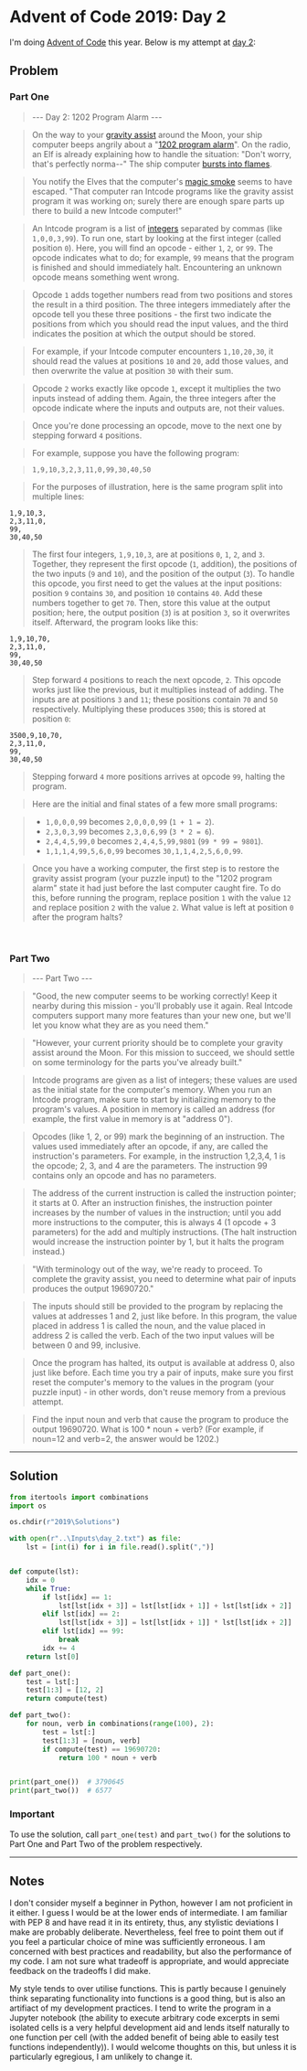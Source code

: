 # Advent of Code 2019: Day 2
  
I'm doing [Advent of Code](https://adventofcode.com/) this year. Below is my attempt at [day 2](https://adventofcode.com/2019/day/2):  
  
## Problem  

### Part One

> --- Day 2: 1202 Program Alarm ---

> On the way to your [gravity assist](https://en.wikipedia.org/wiki/Gravity_assist) around the Moon, your ship computer beeps angrily about a "[1202 program alarm](https://www.hq.nasa.gov/alsj/a11/a11.landing.html#1023832)". On the radio, an Elf is already explaining how to handle the situation: "Don't worry, that's perfectly norma--" The ship computer [bursts into flames](https://en.wikipedia.org/wiki/Halt_and_Catch_Fire).

> You notify the Elves that the computer's [magic smoke](https://en.wikipedia.org/wiki/Magic_smoke) seems to have escaped. "That computer ran Intcode programs like the gravity assist program it was working on; surely there are enough spare parts up there to build a new Intcode computer!"

> An Intcode program is a list of [integers](https://en.wikipedia.org/wiki/Integer) separated by commas (like `1,0,0,3,99`). To run one, start by looking at the first integer (called position `0`). Here, you will find an opcode - either `1`, `2`, or `99`. The opcode indicates what to do; for example, `99` means that the program is finished and should immediately halt. Encountering an unknown opcode means something went wrong.

> Opcode `1` adds together numbers read from two positions and stores the result in a third position. The three integers immediately after the opcode tell you these three positions - the first two indicate the positions from which you should read the input values, and the third indicates the position at which the output should be stored.

> For example, if your Intcode computer encounters `1,10,20,30`, it should read the values at positions `10` and `20`, add those values, and then overwrite the value at position `30` with their sum.

> Opcode `2` works exactly like opcode `1`, except it multiplies the two inputs instead of adding them. Again, the three integers after the opcode indicate where the inputs and outputs are, not their values.

> Once you're done processing an opcode, move to the next one by stepping forward `4` positions.

> For example, suppose you have the following program:

> `1,9,10,3,2,3,11,0,99,30,40,50`

> For the purposes of illustration, here is the same program split into multiple lines:

```
1,9,10,3,
2,3,11,0,
99,
30,40,50
```

> The first four integers, `1,9,10,3`, are at positions `0`, `1`, `2`, and `3`. Together, they represent the first opcode (`1`, addition), the positions of the two inputs (`9` and `10`), and the position of the output (`3`). To handle this opcode, you first need to get the values at the input positions: position `9` contains `30`, and position `10` contains `40`. Add these numbers together to get `70`. Then, store this value at the output position; here, the output position (`3`) is at position `3`, so it overwrites itself. Afterward, the program looks like this:

```
1,9,10,70,
2,3,11,0,
99,
30,40,50
```

> Step forward `4` positions to reach the next opcode, `2`. This opcode works just like the previous, but it multiplies instead of adding. The inputs are at positions `3` and `11`; these positions contain `70` and `50` respectively. Multiplying these produces `3500`; this is stored at position `0`:

```
3500,9,10,70,
2,3,11,0,
99,
30,40,50
```

> Stepping forward `4` more positions arrives at opcode `99`, halting the program.

> Here are the initial and final states of a few more small programs:

> - `1,0,0,0,99` becomes `2,0,0,0,99` (`1 + 1 = 2`).
> - `2,3,0,3,99` becomes `2,3,0,6,99` (`3 * 2 = 6`).
> - `2,4,4,5,99,0` becomes `2,4,4,5,99,9801` (`99 * 99 = 9801`).
> - `1,1,1,4,99,5,6,0,99` becomes `30,1,1,4,2,5,6,0,99`.

> Once you have a working computer, the first step is to restore the gravity assist program (your puzzle input) to the "1202 program alarm" state it had just before the last computer caught fire. To do this, before running the program, replace position `1` with the value `12` and replace position `2` with the value `2`. What value is left at position `0` after the program halts?

&nbsp;  

### Part Two

> --- Part Two ---

> "Good, the new computer seems to be working correctly! Keep it nearby during this mission - you'll probably use it again. Real Intcode computers support many more features than your new one, but we'll let you know what they are as you need them."

> "However, your current priority should be to complete your gravity assist around the Moon. For this mission to succeed, we should settle on some terminology for the parts you've already built."

> Intcode programs are given as a list of integers; these values are used as the initial state for the computer's memory. When you run an Intcode program, make sure to start by initializing memory to the program's values. A position in memory is called an address (for example, the first value in memory is at "address 0").

> Opcodes (like 1, 2, or 99) mark the beginning of an instruction. The values used immediately after an opcode, if any, are called the instruction's parameters. For example, in the instruction 1,2,3,4, 1 is the opcode; 2, 3, and 4 are the parameters. The instruction 99 contains only an opcode and has no parameters.

> The address of the current instruction is called the instruction pointer; it starts at 0. After an instruction finishes, the instruction pointer increases by the number of values in the instruction; until you add more instructions to the computer, this is always 4 (1 opcode + 3 parameters) for the add and multiply instructions. (The halt instruction would increase the instruction pointer by 1, but it halts the program instead.)

> "With terminology out of the way, we're ready to proceed. To complete the gravity assist, you need to determine what pair of inputs produces the output 19690720."

> The inputs should still be provided to the program by replacing the values at addresses 1 and 2, just like before. In this program, the value placed in address 1 is called the noun, and the value placed in address 2 is called the verb. Each of the two input values will be between 0 and 99, inclusive.

> Once the program has halted, its output is available at address 0, also just like before. Each time you try a pair of inputs, make sure you first reset the computer's memory to the values in the program (your puzzle input) - in other words, don't reuse memory from a previous attempt.

> Find the input noun and verb that cause the program to produce the output 19690720. What is 100 * noun + verb? (For example, if noun=12 and verb=2, the answer would be 1202.)

  
___
  
## Solution

```python
from itertools import combinations
import os

os.chdir(r"2019\Solutions")

with open(r"..\Inputs\day_2.txt") as file:
    lst = [int(i) for i in file.read().split(",")]


def compute(lst):
    idx = 0
    while True:
        if lst[idx] == 1:
            lst[lst[idx + 3]] = lst[lst[idx + 1]] + lst[lst[idx + 2]]
        elif lst[idx] == 2:
            lst[lst[idx + 3]] = lst[lst[idx + 1]] * lst[lst[idx + 2]]
        elif lst[idx] == 99:
            break
        idx += 4
    return lst[0]

def part_one():
    test = lst[:]
    test[1:3] = [12, 2]
    return compute(test)

def part_two():
    for noun, verb in combinations(range(100), 2):
        test = lst[:]
        test[1:3] = [noun, verb]
        if compute(test) == 19690720:
            return 100 * noun + verb


print(part_one())  # 3790645
print(part_two())  # 6577

```
  
### Important

To use the solution, call `part_one(test)` and `part_two()` for the solutions to Part One and Part Two of the problem respectively.

___
  
## Notes

I don't consider myself a beginner in Python, however I am not proficient in it either. I guess I would be at the lower ends of intermediate. I am familiar with PEP 8 and have read it in its entirety, thus, any stylistic deviations I make are probably deliberate. Nevertheless, feel free to point them out if you feel a particular choice of mine was sufficiently erroneous. I am concerned with best practices and readability, but also the performance of my code. I am not sure what tradeoff is appropriate, and would appreciate feedback on the tradeoffs I did make.  
  
My style tends to over utilise functions. This is partly because I genuinely think separating functionality into functions is a good thing, but is also an artifiact of my development practices. I tend to write the program in a Jupyter notebook (the ability to execute arbitrary code excerpts in semi isolated cells is a very helpful development aid and lends itself naturally to one function per cell (with the added benefit of being able to easily test functions independently)). I would welcome thoughts on this, but unless it is particularly egregious, I am unlikely to change it.
